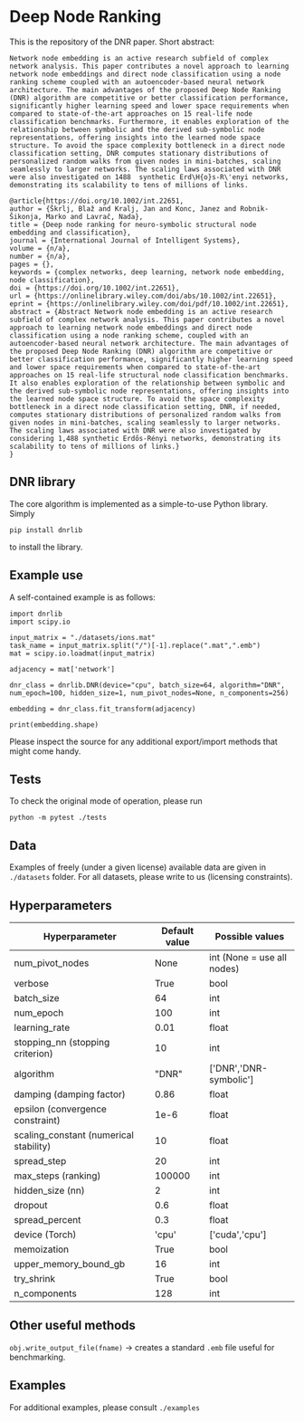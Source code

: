 # Deep Node Ranking

This is the repository of the DNR paper. Short abstract:


`Network node embedding is an active research subfield of complex network analysis. This paper contributes a novel approach to learning network node embeddings and direct node classification using a node ranking scheme coupled with an autoencoder-based neural network architecture. The main advantages of the proposed Deep Node Ranking (DNR) algorithm are competitive or better classification performance, significantly higher learning speed and lower space requirements when compared to state-of-the-art approaches on 15 real-life node classification benchmarks. Furthermore, it enables exploration of the relationship between symbolic and the derived sub-symbolic node representations, offering insights into the learned node space structure.
To avoid the space complexity bottleneck in a direct node classification setting, DNR computes stationary distributions of personalized random walks from given nodes in mini-batches, scaling seamlessly to larger networks. The scaling laws associated with DNR were also investigated on 1488  synthetic Erd\H{o}s-R\'enyi networks, demonstrating its scalability to tens of millions of links.`

```
@article{https://doi.org/10.1002/int.22651,
author = {Škrlj, Blaž and Kralj, Jan and Konc, Janez and Robnik-Šikonja, Marko and Lavrač, Nada},
title = {Deep node ranking for neuro-symbolic structural node embedding and classification},
journal = {International Journal of Intelligent Systems},
volume = {n/a},
number = {n/a},
pages = {},
keywords = {complex networks, deep learning, network node embedding, node classification},
doi = {https://doi.org/10.1002/int.22651},
url = {https://onlinelibrary.wiley.com/doi/abs/10.1002/int.22651},
eprint = {https://onlinelibrary.wiley.com/doi/pdf/10.1002/int.22651},
abstract = {Abstract Network node embedding is an active research subfield of complex network analysis. This paper contributes a novel approach to learning network node embeddings and direct node classification using a node ranking scheme, coupled with an autoencoder-based neural network architecture. The main advantages of the proposed Deep Node Ranking (DNR) algorithm are competitive or better classification performance, significantly higher learning speed and lower space requirements when compared to state-of-the-art approaches on 15 real-life structural node classification benchmarks. It also enables exploration of the relationship between symbolic and the derived sub-symbolic node representations, offering insights into the learned node space structure. To avoid the space complexity bottleneck in a direct node classification setting, DNR, if needed, computes stationary distributions of personalized random walks from given nodes in mini-batches, scaling seamlessly to larger networks. The scaling laws associated with DNR were also investigated by considering 1,488 synthetic Erdős-Rényi networks, demonstrating its scalability to tens of millions of links.}
}
```

## DNR library
The core algorithm is implemented as a simple-to-use Python library. Simply
```
pip install dnrlib
```
to install the library.

## Example use

A self-contained example is as follows:

```
import dnrlib
import scipy.io

input_matrix = "./datasets/ions.mat"
task_name = input_matrix.split("/")[-1].replace(".mat",".emb")
mat = scipy.io.loadmat(input_matrix)

adjacency = mat['network']

dnr_class = dnrlib.DNR(device="cpu", batch_size=64, algorithm="DNR", num_epoch=100, hidden_size=1, num_pivot_nodes=None, n_components=256)

embedding = dnr_class.fit_transform(adjacency)    

print(embedding.shape)
```

Please inspect the source for any additional export/import methods that might come handy.

## Tests
To check the original mode of operation, please run
```
python -m pytest ./tests
```

## Data
Examples of freely (under a given license) available data are given in `./datasets` folder. For all datasets, please write to us (licensing constraints).


## Hyperparameters


| Hyperparameter                   | Default value | Possible values                                                  |
|----------------------------------|---------------|------------------------------------------------------------------|
| num_pivot_nodes                     | None           | int (None = use all nodes) |
| verbose            | True             | bool  |
| batch_size                        | 64 | int |
| num_epoch                          | 100         | int            |
| learning_rate | 0.01  | float                                     |
| stopping_nn (stopping criterion)                          | 10          | int       |
| algorithm                      | "DNR"          | ['DNR','DNR-symbolic']  |
| damping (damping factor)                | 0.86             | float             |
| epsilon (convergence constraint)		           | 1e-6	       | float |
| scaling_constant (numerical stability)                              | 10         | float  |
| spread_step                              | 20         | int |
| max_steps (ranking)                             | 100000         | int |
| hidden_size (nn)                             | 2         | int |
| dropout                             | 0.6         | float |
| spread_percent                             | 0.3         | float |
| device (Torch)                             | 'cpu'         | ['cuda','cpu'] |
| memoization                             | True         | bool |
| upper_memory_bound_gb                             | 16         | int |
| try_shrink                             | True         | bool |
| n_components                             | 128         | int |


## Other useful methods

`obj.write_output_file(fname)` -> creates a standard `.emb` file useful for benchmarking.

## Examples
For additional examples, please consult `./examples`
